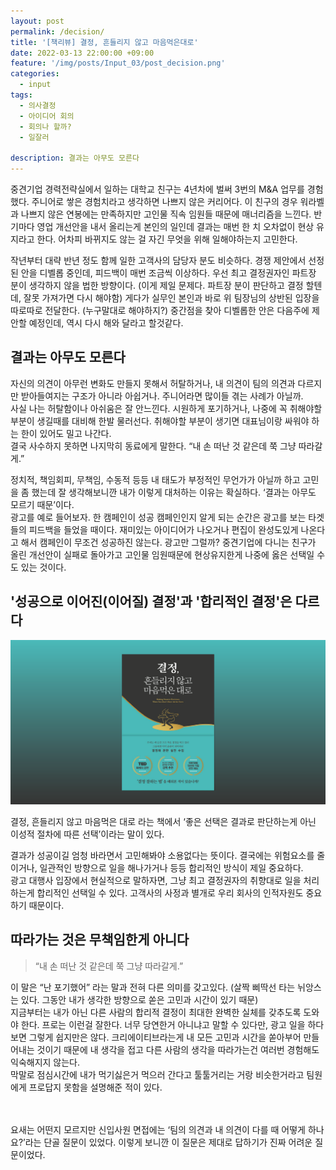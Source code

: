 ```yaml
---
layout: post
permalink: /decision/
title: '[책리뷰] 결정, 흔들리지 않고 마음먹은대로'
date: 2022-03-13 22:00:00 +09:00
feature: '/img/posts/Input_03/post_decision.png'
categories:
  - input
tags:
  - 의사결정
  - 아이디어 회의
  - 회의나 할까?
  - 일잘러

description: 결과는 아무도 모른다
---
```

중견기업 경력전략실에서 일하는 대학교 친구는 4년차에 벌써 3번의 M&A 업무를 경험했다. 주니어로 쌓은 경험치라고 생각하면 나쁘지 않은 커리어다. 이 친구의 경우 워라벨과 나쁘지 않은 연봉에는 만족하지만 고인물 직속 임원들 때문에 매너리즘을 느낀다. 반기마다 영업 개선안을 내서 올리는게 본인의 일인데 결과는 매번 한 치 오차없이 현상 유지라고 한다. 어차피 바뀌지도 않는 걸 자긴 무엇을 위해 일해야하는지 고민한다.<br>

작년부터 대략 반년 정도 함께 일한 고객사의 담당자 분도 비슷하다. 경쟁 제안에서 선정된 안을 디벨롭 중인데, 피드백이 매번 조금씩 이상하다. 우선 최고 결정권자인 파트장 분이 생각하지 않을 법한 방향이다. (이게 제일 문제다. 파트장 분이 판단하고 결정 할텐데, 잘못 가져가면 다시 해야함) 게다가 실무인 본인과 바로 위 팀장님의 상반된 입장을 따로따로 전달한다. (누구말대로 해야하지?) 중간점을 찾아 디벨롭한 안은 다음주에 제안할 예정인데, 역시 다시 해와 달라고 할것같다.<br>

## 결과는 아무도 모른다

자신의 의견이 아무런 변화도 만들지 못해서 허탈하거나, 내 의견이 팀의 의견과 다르지만 받아들여지는 구조가 아니라 아쉽거나. 주니어라면 많이들 겪는 사례가 아닐까.<br>
사실 나는 허탈함이나 아쉬움은 잘 안느낀다. 시원하게 포기하거나, 나중에 꼭 취해야할 부분이 생길때를 대비해 한발 물러선다. 취해야할 부분이 생기면 대표님이랑 싸워야 하는 한이 있어도 밀고 나간다.<br>
결국 사수하지 못하면 나지막히 동료에게 말한다. “내 손 떠난 것 같은데 쭉 그냥 따라갈게.”<br>

정치적, 책임회피, 무책임, 수동적 등등 내 태도가 부정적인 무언가가 아닐까 하고 고민을 좀 했는데 잘 생각해보니깐 내가 이렇게 대처하는 이유는 확실하다. ‘결과는 아무도 모르기 때문’이다.<br>
광고를 예로 들어보자. 한 캠페인이 성공 캠페인인지 알게 되는 순간은 광고를 보는 타겟들의 피드백을 들었을 때이다. 재미있는 아이디어가 나오거나 편집이 완성도있게 나온다고 해서 캠페인이 무조건 성공하진 않는다. 광고만 그럴까? 중견기업에 다니는 친구가 올린 개선안이 실패로 돌아가고 고인물 임원때문에 현상유지한게 나중에 옳은 선택일 수도 있는 것이다.<br>

## '성공으로 이어진(이어질) 결정'과 '합리적인 결정'은 다르다

![결정,흔들리지 않고 마음 먹은대로](/img/posts/input_03/bookcover.png)

결정, 흔들리지 않고 마음먹은 대로 라는 책에서 ‘좋은 선택은 결과로 판단하는게 아닌 이성적 절차에 따른 선택’이라는 말이 있다.<br>

결과가 성공이길 엄청 바라면서 고민해봐야 소용없다는 뜻이다. 결국에는 위험요소를 줄이거나, 일관적인 방향으로 일을 해나가거나 등등 합리적인 방식이 제일 중요하다.<br>
광고 대행사 입장에서 현실적으로 말하자면, 그냥 최고 결정권자의 취향대로 일을 처리하는게 합리적인 선택일 수 있다. 고객사의 사정과 별개로 우리 회사의 인적자원도 중요하기 때문이다.<br>

## 따라가는 것은 무책임한게 아니다

>“내 손 떠난 것 같은데 쭉 그냥 따라갈게.”

이 말은 “난 포기했어” 라는 말과 전혀 다른 의미를 갖고있다. (살짝 삐딱선 타는 뉘앙스는 있다. 그동안 내가 생각한 방향으로 쏟은 고민과 시간이 있기 때문)<br>
지금부터는 내가 아닌 다른 사람의 합리적 결정이 최대한 완벽한 실체를 갖추도록 도와야 한다. 프로는 이런걸 잘한다. 너무 당연한거 아니냐고 말할 수 있다만, 광고 일을 하다보면 그렇게 쉽지만은 않다. 크리에이티브라는게 내 모든 고민과 시간을 쏟아부어 만들어내는 것이기 때문에 내 생각을 접고 다른 사람의 생각을 따라가는건 여러번 경험해도 익숙해지지 않는다.<br>
막말로 점심시간에 내가 먹기싫은거 먹으러 간다고 툴툴거리는 거랑 비슷한거라고 팀원에게 프로답지 못함을 설명해준 적이 있다.<br><br><br>


요새는 어떤지 모르지만 신입사원 면접에는 ‘팀의 의견과 내 의견이 다를 때 어떻게 하나요?’라는 단골 질문이 있었다. 이렇게 보니깐 이 질문은 제대로 답하기가 진짜 어려운 질문이었다.
